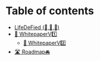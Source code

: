 # Table of contents

* [LifeDeFied (🌱,🌿,🌳)](README.md)
* [📄 WhitepaperV1️⃣](whitepaperv1.md)
  * [📃 WhitepaperV2️⃣](whitepaperv1/whitepaperv2.md)
* [🛣 Roadmap🚘](roadmap.md)
